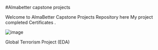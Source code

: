 #Almabetter capstone projects 

Welcome to AlmaBetter Capstone Projects Repository here My project completed Certificates .

![image](https://github.com/prathmeshpatil98/Certificates/blob/main/12746837930539.png)

Global Terrorism Project (EDA)   
